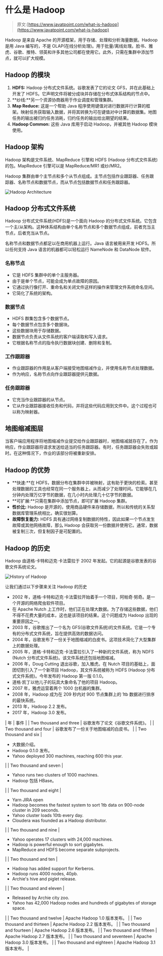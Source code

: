 # 什么是 Hadoop

> 原文:[https://www.javatpoint.com/what-is-hadoop](https://www.javatpoint.com/what-is-hadoop)

Hadoop 是来自 Apache 的开源框架，用于存储、处理和分析海量数据。Hadoop 是用 Java 编写的，不是 OLAP(在线分析处理)。用于批量/离线处理。脸书、雅虎、谷歌、推特、领英和许多其他公司都在使用它。此外，只需在集群中添加节点，就可以扩大规模。

## Hadoop 的模块

1.  **HDFS:** Hadoop 分布式文件系统。谷歌发表了它的论文 GFS，并在此基础上开发了 HDFS。它声明文件将被分成块并存储在分布式体系结构的节点中。
2.  **纱线:**另一个资源协商器用于作业调度和管理集群。
3.  **Map Reduce:** 这是一个帮助 Java 程序使用键值对进行数据并行计算的框架。映射任务获取输入数据，并将其转换为可在键值对中计算的数据集。地图任务的输出被归约任务消耗，归约任务的输出给出期望的结果。
4.  **Hadoop Common:** 这些 Java 库用于启动 Hadoop，并被其他 Hadoop 模块使用。

## Hadoop 架构

Hadoop 架构是文件系统、MapReduce 引擎和 HDFS (Hadoop 分布式文件系统)的包。MapReduce 引擎可以是 MapReduce/MR1 或纱/MR2。

Hadoop 集群由单个主节点和多个从节点组成。主节点包括作业跟踪器、任务跟踪器、名称节点和数据节点，而从节点包括数据节点和任务跟踪器。

![Hadoop Architecture](../Images/d27b6cabac8aa0c00aa3c31ec595a5e2.png)

## Hadoop 分布式文件系统

Hadoop 分布式文件系统(HDFS)是一个面向 Hadoop 的分布式文件系统。它包含一个主/从架构。这种体系结构由单个名称节点和多个数据节点组成，前者充当主节点，后者充当从节点。

名称节点和数据节点都足以在商用机器上运行。Java 语言被用来开发 HDFS。所以任何支持 Java 语言的机器都可以轻松运行 NameNode 和 DataNode 软件。

### 名称节点

*   它是 HDFS 集群中的单个主服务器。
*   由于是单个节点，可能会成为单点故障的原因。
*   它通过执行像打开、重命名和关闭文件这样的操作来管理文件系统命名空间。
*   它简化了系统的架构。

### 数据节点

*   HDFS 群集包含多个数据节点。
*   每个数据节点包含多个数据块。
*   这些数据块用于存储数据。
*   数据节点负责从文件系统的客户端读取和写入请求。
*   它根据名称节点的指令执行数据块创建、删除和复制。

### 工作跟踪器

*   作业跟踪器的作用是从客户端接受地图缩减作业，并使用名称节点处理数据。
*   作为响应，名称节点向作业跟踪器提供元数据。

### 任务跟踪器

*   它充当作业跟踪器的从节点。
*   它从作业跟踪器接收任务和代码，并将这些代码应用到文件中。这个过程也可以称为映射器。

## 地图缩减图层

当客户端应用程序将地图缩减作业提交给作业跟踪器时，地图缩减就存在了。作为响应，作业跟踪器将请求发送给适当的任务跟踪器。有时，任务跟踪器会失败或超时。在这种情况下，作业的该部分将被重新安排。

## Hadoop 的优势

*   **快速:**在 HDFS，数据分布在集群中并被映射，这有助于更快的检索。甚至处理数据的工具也经常在同一个服务器上，从而减少了处理时间。它能够在几分钟内处理万亿字节的数据，在几小时内处理几十亿字节的数据。
*   **可扩展:**只需在集群中添加节点，即可扩展 Hadoop 集群。
*   **性价比:** Hadoop 是开源的，使用商品硬件来存储数据，所以和传统的关系型数据库管理系统相比，确实很划算。
*   **故障恢复能力:** HDFS 具有通过网络复制数据的特性，因此如果一个节点发生故障或其他网络故障，那么 Hadoop 会获取另一份数据并使用它。通常，数据被复制三次，但复制因子是可配置的。

## Hadoop 的历史

Hadoop 由道格·卡特和迈克·卡法雷拉于 2002 年发起。它的起源是谷歌发表的谷歌文件系统论文。

![History of Hadoop](../Images/daf5df04ffc2bd11fb1c9aa6c025b497.png)

让我们通过以下步骤来关注 Hadoop 的历史

*   2002 年，道格·卡特和迈克·卡法雷拉开始着手一个项目，阿帕奇·努奇。是一个开源的网络爬虫软件项目。
*   在 Apache Nutch 上工作时，他们正在处理大数据。为了存储这些数据，他们不得不花费大量的成本，这也是该项目的结果。这个问题成为 Hadoop 出现的重要原因之一。
*   2003 年，谷歌推出了一个名为 GFS(谷歌文件系统)的文件系统。它是一个专有的分布式文件系统，旨在提供高效的数据访问。
*   2004 年，谷歌发布了一份关于地图缩减的白皮书。这项技术简化了大型集群上的数据处理。
*   2005 年，道格·卡特和迈克·卡法雷拉引入了一种新的文件系统，称为 NDFS (Nutch 分布式文件系统)。该文件系统还包括地图缩减。
*   2006 年，Doug Cutting 退出谷歌，加入雅虎。在 Nutch 项目的基础上，面团切割引入了一个新项目 Hadoop，其文件系统被称为 HDFS (Hadoop 分布式文件系统)。今年发布的 Hadoop 第一版 0.1.0。
*   道格·凯丁以他儿子的玩具大象命名了他的项目 Hadoop。
*   2007 年，雅虎运营着两个 1000 台机器的集群。
*   2008 年，Hadoop 成为在 209 秒内对 900 节点集群上的 1tb 数据进行排序的最快系统。
*   2013 年，Hadoop 2.2 发布。
*   2017 年，Hadoop 3.0 发布。

| 年 | 事件 |
| Two thousand and three | 谷歌发布了论文《谷歌文件系统》。 |
| Two thousand and four | 谷歌发布了一份关于地图缩减的白皮书。 |
| Two thousand and six | 

*   大数据介绍。
*   Hadoop 0.1.0 发布。
*   Yahoo deployed 300 machines, reaching 600 this year.

 |
| Two thousand and seven | 

*   Yahoo runs two clusters of 1000 machines.
*   Hadoop 包括 HBase。

 |
| Two thousand and eight | 

*   Yarn JIRA open
*   Hadoop becomes the fastest system to sort 1tb data on 900-node cluster in 209 seconds.
*   Yahoo cluster loads 10tb every day.
*   Cloudera was founded as a Hadoop distributor.

 |
| Two thousand and nine | 

*   Yahoo operates 17 clusters with 24,000 machines.
*   Hadoop is powerful enough to sort gigabytes.
*   MapReduce and HDFS become separate subprojects.

 |
| Two thousand and ten | 

*   Hadoop has added support for Kerberos.
*   Hadoop runs 4000 nodes, 40pb.
*   Archie's hive and piglet release.

 |
| Two thousand and eleven | 

*   Released by Archie city zoo.
*   Yahoo has 42,000 Hadoop nodes and hundreds of gigabytes of storage space.

 |
| Two thousand and twelve | Apache Hadoop 1.0 版本发布。 |
| Two thousand and thirteen | Apache Hadoop 2.2 版本发布。 |
| Two thousand and fourteen | Apache Hadoop 2.6 版本发布。 |
| Two thousand and fifteen | Apache Hadoop 2.7 版本发布。 |
| Two thousand and seventeen | Apache Hadoop 3.0 版本发布。 |
| Two thousand and eighteen | Apache Hadoop 3.1 版本发布。 |